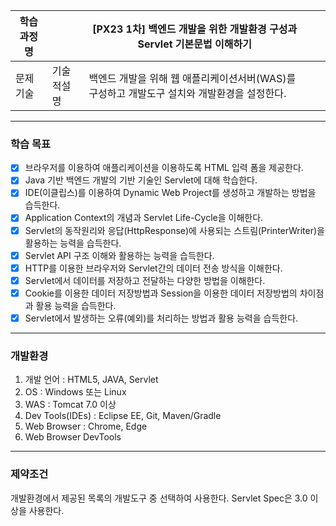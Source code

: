 | 학습과정명 |  | [PX23 1차] 백엔드 개발을 위한 개발환경 구성과 Servlet 기본문법 이해하기 |  |  |
| --- | --- | --- | --- | --- |
| 문제기술 | 기술적설명 | 백엔드 개발을 위해 웹 애플리케이션서버(WAS)를 구성하고 개발도구 설치와 개발환경을 설정한다.

----
### 학습 목표

- [x] 브라우저를 이용하여 애플리케이션을 이용하도록 HTML 입력 폼을 제공한다.
- [x] Java 기반 백엔드 개발의 기반 기술인 Servlet에 대해 학습한다.
- [x] IDE(이클립스)를 이용하여 Dynamic Web Project를 생성하고 개발하는 방법을 습득한다.
- [x] Application Context의 개념과 Servlet Life-Cycle을 이해한다.
- [x] Servlet의 동작원리와 응답(HttpResponse)에 사용되는 스트림(PrinterWriter)을 활용하는 능력을 습득한다.
- [x] Servlet API 구조 이해와 활용하는 능력을 습득한다.
- [x] HTTP를 이용한 브라우저와 Servlet간의 데이터 전송 방식을 이해한다.
- [x] Servlet에서 데이터를 저장하고 전달하는 다양한 방법을 이해한다.
- [x] Cookie를 이용한 데이터 저장방법과 Session을 이용한 데이터 저장방법의 차이점과 활용 능력을 습득한다.
- [x] Servlet에서 발생하는 오류(예외)를 처리하는 방법과 활용 능력을 습득한다.

----

### 개발환경

1. 개발 언어 : HTML5, JAVA, Servlet
2. OS : Windows 또는 Linux
3. WAS : Tomcat 7.0 이상
4. Dev Tools(IDEs) : Eclipse EE, Git, Maven/Gradle
5. Web Browser : Chrome, Edge
6. Web Browser DevTools		

----
### 제약조건

개발환경에서 제공된 목록의 개발도구 중 선택하여 사용한다.
Servlet Spec은 3.0 이상을 사용한다.		

